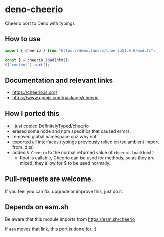 # deno-cheerio

Cheerio port to Deno with typings

## How to use

```js
import { cheerio } from "https://deno.land/x/cheerio@1.0.6/mod.ts";

const $ = cheerio.load(html);
$("content").text();
```

## Documentation and relevant links

- https://cheerio.js.org/
- https://www.npmjs.com/package/cheerio

## How I ported this

- I just copied DefinitelyTyped/cheerio
- erased some node and npm specifics that caused errors.
- removed global namespace cuz why not
- exported all interfaces (typings previously relied on tsc ambient import from .d.ts)
- added `& Cheerio` to the normal returned value of `cheerio.load(html)`
  - Root is callable, Cheerio can be used for methods, so as they are mixed, they allow for $ to be used normally.

## Pull-requests are welcome.

If you feel you can fix, upgrade or improve this, just do it.

## Depends on esm.sh

Be aware that this module imports from https://esm.sh/cheerio

If `esm` moves that link, this port is done for. :)
